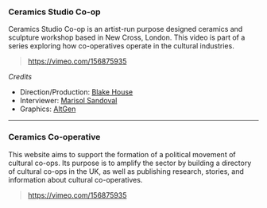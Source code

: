 <!-- 
To add a new story, write:

### Cooperative Name

Description of of cooperative

Video url of vimeo

-->

### Ceramics Studio Co-op

Ceramics Studio Co-op is an artist-run purpose designed ceramics and sculpture workshop based in New Cross, London. This video is part of a series exploring how co-operatives operate in the cultural industries.

> https://vimeo.com/156875935

_Credits_

- Direction/Production: [Blake House](http://blake.house/)   
- Interviewer: [Marisol Sandoval](https://www.city.ac.uk/people/academics/marisol-sandoval)   
- Graphics: [AltGen](http://www.altgen.org.uk/)   


---

### Ceramics Co-operative

This website aims to support the formation of a political movement of cultural co-ops. Its purpose is to amplify the sector by building a directory of cultural co-ops in the UK, as well as publishing research, stories, and information about cultural co-operatives.

> https://vimeo.com/156875935
